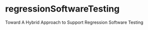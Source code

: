 regressionSoftwareTesting
=========================

Toward A Hybrid Approach to Support Regression Software Testing
